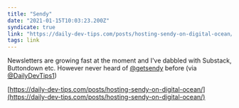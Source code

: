 ```yaml
---
title: "Sendy"
date: "2021-01-15T10:03:23.200Z"
syndicate: true
link: "https://daily-dev-tips.com/posts/hosting-sendy-on-digital-ocean/"
tags: link
---
```


Newsletters are growing fast at the moment and I've dabbled with Substack, Buttondown etc. However never heard of [@getsendy](https://twitter.com/getsendy) before (via [@DailyDevTips1](https://twitter.com/dailydevtips1))

[https://daily-dev-tips.com/posts/hosting-sendy-on-digital-ocean/](https://daily-dev-tips.com/posts/hosting-sendy-on-digital-ocean/)